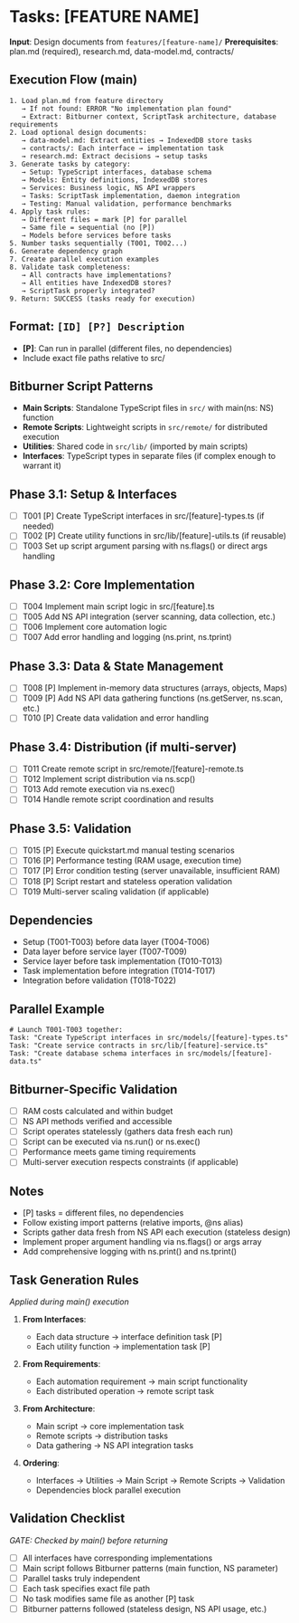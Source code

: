 # Tasks: [FEATURE NAME]

**Input**: Design documents from `features/[feature-name]/`
**Prerequisites**: plan.md (required), research.md, data-model.md, contracts/

## Execution Flow (main)
```
1. Load plan.md from feature directory
   → If not found: ERROR "No implementation plan found"
   → Extract: Bitburner context, ScriptTask architecture, database requirements
2. Load optional design documents:
   → data-model.md: Extract entities → IndexedDB store tasks
   → contracts/: Each interface → implementation task
   → research.md: Extract decisions → setup tasks
3. Generate tasks by category:
   → Setup: TypeScript interfaces, database schema
   → Models: Entity definitions, IndexedDB stores
   → Services: Business logic, NS API wrappers
   → Tasks: ScriptTask implementation, daemon integration
   → Testing: Manual validation, performance benchmarks
4. Apply task rules:
   → Different files = mark [P] for parallel
   → Same file = sequential (no [P])
   → Models before services before tasks
5. Number tasks sequentially (T001, T002...)
6. Generate dependency graph
7. Create parallel execution examples
8. Validate task completeness:
   → All contracts have implementations?
   → All entities have IndexedDB stores?
   → ScriptTask properly integrated?
9. Return: SUCCESS (tasks ready for execution)
```

## Format: `[ID] [P?] Description`
- **[P]**: Can run in parallel (different files, no dependencies)
- Include exact file paths relative to src/

## Bitburner Script Patterns
- **Main Scripts**: Standalone TypeScript files in `src/` with main(ns: NS) function
- **Remote Scripts**: Lightweight scripts in `src/remote/` for distributed execution
- **Utilities**: Shared code in `src/lib/` (imported by main scripts)
- **Interfaces**: TypeScript types in separate files (if complex enough to warrant it)

## Phase 3.1: Setup & Interfaces
- [ ] T001 [P] Create TypeScript interfaces in src/[feature]-types.ts (if needed)
- [ ] T002 [P] Create utility functions in src/lib/[feature]-utils.ts (if reusable)
- [ ] T003 Set up script argument parsing with ns.flags() or direct args handling

## Phase 3.2: Core Implementation
- [ ] T004 Implement main script logic in src/[feature].ts
- [ ] T005 Add NS API integration (server scanning, data collection, etc.)
- [ ] T006 Implement core automation logic
- [ ] T007 Add error handling and logging (ns.print, ns.tprint)

## Phase 3.3: Data & State Management
- [ ] T008 [P] Implement in-memory data structures (arrays, objects, Maps)
- [ ] T009 [P] Add NS API data gathering functions (ns.getServer, ns.scan, etc.)
- [ ] T010 [P] Create data validation and error handling

## Phase 3.4: Distribution (if multi-server)
- [ ] T011 Create remote script in src/remote/[feature]-remote.ts
- [ ] T012 Implement script distribution via ns.scp()
- [ ] T013 Add remote execution via ns.exec()
- [ ] T014 Handle remote script coordination and results

## Phase 3.5: Validation
- [ ] T015 [P] Execute quickstart.md manual testing scenarios
- [ ] T016 [P] Performance testing (RAM usage, execution time)
- [ ] T017 [P] Error condition testing (server unavailable, insufficient RAM)
- [ ] T018 [P] Script restart and stateless operation validation
- [ ] T019 Multi-server scaling validation (if applicable)

## Dependencies
- Setup (T001-T003) before data layer (T004-T006)
- Data layer before service layer (T007-T009)
- Service layer before task implementation (T010-T013)
- Task implementation before integration (T014-T017)
- Integration before validation (T018-T022)

## Parallel Example
```
# Launch T001-T003 together:
Task: "Create TypeScript interfaces in src/models/[feature]-types.ts"
Task: "Create service contracts in src/lib/[feature]-service.ts" 
Task: "Create database schema interfaces in src/models/[feature]-data.ts"
```

## Bitburner-Specific Validation
- [ ] RAM costs calculated and within budget
- [ ] NS API methods verified and accessible
- [ ] Script operates statelessly (gathers data fresh each run)
- [ ] Script can be executed via ns.run() or ns.exec()
- [ ] Performance meets game timing requirements
- [ ] Multi-server execution respects constraints (if applicable)

## Notes
- [P] tasks = different files, no dependencies
- Follow existing import patterns (relative imports, @ns alias)
- Scripts gather data fresh from NS API each execution (stateless design)
- Implement proper argument handling via ns.flags() or args array
- Add comprehensive logging with ns.print() and ns.tprint()

## Task Generation Rules
*Applied during main() execution*

1. **From Interfaces**:
   - Each data structure → interface definition task [P]
   - Each utility function → implementation task [P]
   
2. **From Requirements**:
   - Each automation requirement → main script functionality
   - Each distributed operation → remote script task
   
3. **From Architecture**:
   - Main script → core implementation task
   - Remote scripts → distribution tasks
   - Data gathering → NS API integration tasks

4. **Ordering**:
   - Interfaces → Utilities → Main Script → Remote Scripts → Validation
   - Dependencies block parallel execution

## Validation Checklist
*GATE: Checked by main() before returning*

- [ ] All interfaces have corresponding implementations
- [ ] Main script follows Bitburner patterns (main function, NS parameter)
- [ ] Parallel tasks truly independent
- [ ] Each task specifies exact file path
- [ ] No task modifies same file as another [P] task
- [ ] Bitburner patterns followed (stateless design, NS API usage, etc.)